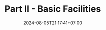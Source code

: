 ---
weight: 1400
title: "Part II - Basic Facilities"
description: "Features and Capabilities"
icon: "article"
date: "2024-08-05T21:17:41+07:00"
lastmod: "2024-08-05T21:17:41+07:00"
draft: false
toc: true
---